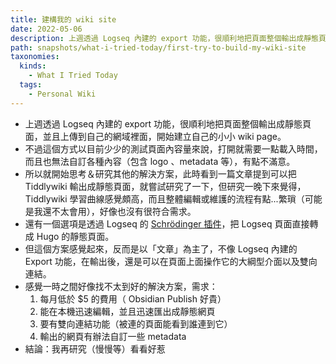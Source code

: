 ```yaml
---
title: 建構我的 wiki site
date: 2022-05-06
description: 上週透過 Logseq 內建的 export 功能，很順利地把頁面整個輸出成靜態頁面，並且上傳到自己的網域裡面，開始建立自己的小小 wiki page
path: snapshots/what-i-tried-today/first-try-to-build-my-wiki-site
taxonomies:
  kinds: 
    - What I Tried Today
  tags: 
    - Personal Wiki
---
```


- 上週透過 Logseq 內建的 export 功能，很順利地把頁面整個輸出成靜態頁面，並且上傳到自己的網域裡面，開始建立自己的小小 wiki page。
- 不過這個方式以目前少少的測試頁面內容量來說，打開就需要一點載入時間，而且也無法自訂各種內容（包含 logo 、metadata 等），有點不滿意。
- 所以就開始思考＆研究其他的解決方案，此時看到一篇文章提到可以把 Tiddlywiki 輸出成靜態頁面，就嘗試研究了一下，但研究一晚下來覺得， Tiddlywiki 學習曲線感覺頗高，而且整體編輯或維護的流程有點...繁瑣（可能是我還不太會用），好像也沒有很符合需求。
- 還有一個選項是透過 Logseq 的 [Schrödinger 插件](https://github.com/sawhney17/logseq-schrodinger)，把 Logseq 頁面直接轉成 Hugo 的靜態頁面。 
- 但這個方案感覺起來，反而是以「文章」為主了，不像 Logseq 內建的 Export 功能，在輸出後，還是可以在頁面上面操作它的大綱型介面以及雙向連結。
- 感覺一時之間好像找不太到好的解決方案，需求：
    1. 每月低於 $5 的費用（ Obsidian Publish 好貴）
    2. 能在本機迅速編輯，並且迅速匯出成靜態網頁
    3. 要有雙向連結功能（被連的頁面能看到誰連到它）
    4. 輸出的網頁有辦法自訂一些 metadata
- 結論：我再研究（慢慢等）看看好惹